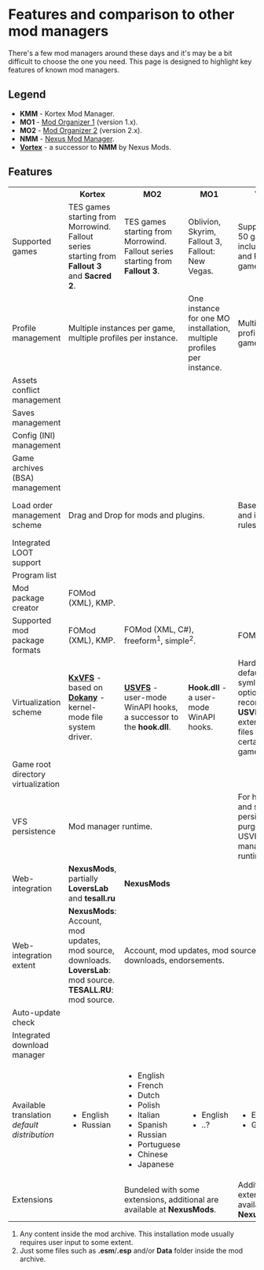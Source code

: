 # Features and comparison to other mod managers

There's a few mod managers around these days and it's may be a bit difficult to choose the one you need.
This page is designed to highlight key features of known mod managers.

## Legend

* **KMM** - Kortex Mod Manager.
* **MO1** - [Mod Organizer 1](https://www.nexusmods.com/skyrim/mods/1334) (version 1.x).
* **MO2** - [Mod Organizer 2](https://www.nexusmods.com/skyrimspecialedition/mods/6194) (version 2.x).
* **NMM** - [Nexus Mod Manager](https://www.nexusmods.com/site/mods/4).
* [**Vortex**](https://www.nexusmods.com/about/vortex) - a successor to **NMM** by Nexus Mods.

## Features

<table>
    <tbody>
        <tr align="center">
            <th />
            <th>Kortex</th>
            <th>MO2</th>
            <th>MO1</th>
            <th>Vortex</th>
            <th>NMM</th>
        </tr>
        <tr>
            <td class="feature-name">Supported games</td>
            <td id="KMM">
                TES games starting from Morrowind.
                <br>
                Fallout series starting from <b>Fallout 3</b> and <b>Sacred 2</b>.
            </td>
            <td id="MO2">
                TES games starting from Morrowind.
                <br>
                Fallout series starting from <b>Fallout 3</b>.
            </td>
            <td id="MO1">
                Oblivion, Skyrim, Fallout 3, Fallout: New Vegas.
            </td>
            <td id="Vortex">
                Supports over 50 games including TES and Fallout games.
            </td>
            <td id="NMM">
                Supports many games including TES and Fallout games.
            </td>
        </tr>
        <tr>
            <td class="feature-name">Profile management</td>
            <td id="KMM.MO2" colspan="2">
                Multiple instances per game, multiple profiles per instance.
            </td>
            <td id="MO1">
                One instance for one MO installation, multiple profiles per instance.
            </td>
            <td id="Vortex">
                Multiple profiles per game
            </td>
            <td id="NMM">
                Multiple profiles per game.
            </td>
        </tr>
        <tr>
            <td class="feature-name">Assets conflict management</td>
            <td id="KMM">
                <div class="cmp-no" />
            </td>
            <td id="MO1">
                <div class="cmp-yes" />
            </td>
            <td id="MO2">
                <div class="cmp-yes" />
            </td>
            <td id="Vortex">
                <div class="cmp-yes" />
            </td>
            <td id="NMM">
                <div class="cmp-no" />
            </td>
        </tr>
        <tr>
            <td class="feature-name">Saves management</td>
            <td id="KMM">
                <div class="cmp-yes" />
            </td>
            <td id="MO1">
                <div class="cmp-yes" />
            </td>
            <td id="MO2">
                <div class="cmp-yes" />
            </td>
            <td id="Vortex">
                <div class="cmp-yes" />
            </td>
            <td id="NMM">
                <div class="cmp-no" />
            </td>
        </tr>
        <tr>
            <td class="feature-name">Config (INI) management</td>
            <td id="KMM">
                <div class="cmp-yes" />
            </td>
            <td id="MO1">
                <div class="cmp-yes" />
            </td>
            <td id="MO2">
                <div class="cmp-yes" />
            </td>
            <td id="Vortex">
                <div class="cmp-no" />
            </td>
            <td id="NMM">
                <div class="cmp-no" />
            </td>
        </tr>
        <tr>
            <td class="feature-name">Game archives (BSA) management</td>
            <td id="KMM">
                <div class="cmp-no" />
            </td>
            <td id="MO2">
                <div class="cmp-no" />
            </td>
            <td id="MO1">
                <div class="cmp-yes" />
            </td>
            <td id="Vortex">
                <div class="cmp-no" />
            </td>
            <td id="NMM">
                <div class="cmp-no" />
            </td>
        </tr>
        <tr>
            <td class="feature-name">Load order management scheme</td>
            <td id="KMM.MO2.MO1" colspan="3">
                Drag and Drop for mods and plugins.
            </td>
            <td id="Vortex">
                Based on LOOT and its own rules system.
            </td>
            <td id="NMM">
                Drag and Drop for plugins.
                Mods ..?
            </td>
        </tr>
        <tr>
            <td class="feature-name">Integrated LOOT support</td>
            <td id="KMM">
                <div class="cmp-yes" />
            </td>
            <td id="MO2">
                <div class="cmp-yes" />
            </td>
            <td id="MO1">
                <div class="cmp-yes" />
            </td>
            <td id="Vortex">
                <div class="cmp-yes" />
            </td>
            <td id="NMM">
                <div class="cmp-no" />
            </td>
        </tr>
        <tr>
            <td class="feature-name">Program list</td>
            <td id="KMM">
                <div class="cmp-yes" />
            </td>
            <td id="MO2">
                <div class="cmp-yes" />
            </td>
            <td id="MO1">
                <div class="cmp-yes" />
            </td>
            <td id="Vortex">
                <div class="cmp-yes" />
            </td>
            <td id="NMM">
                <div class="cmp-no" />
            </td>
        </tr>
        <tr>
            <td class="feature-name">Mod package creator</td>
            <td id="KMM">
                FOMod (XML), KMP.
            </td>
            <td id="MO2">
                <div class="cmp-no" />
            </td>
            <td id="MO1">
                <div class="cmp-no" />
            </td>
            <td id="Vortex">
                <div class="cmp-no" />
            </td>
            <td id="NMM">
                <div class="cmp-no" />
            </td>
        </tr>
        <tr>
            <td class="feature-name">Supported mod package formats</td>
            <td id="KMM">FOMod (XML), KMP.</td>
            <td id="MO2.MO1" colspan="2">
                FOMod (XML, C#), freeform<sup>1</sup>, simple<sup>2</sup>.
            </td>
            <td id="Vortex.NMM" colspan="2">FOMod (XML, C#), simple.</td>
        </tr>
        <tr>
            <td class="feature-name">Virtualization scheme</td>
            <td id="KMM">
                <b><a href="https://github.com/KerberX/KxVirtualFileSystem">KxVFS</a></b> - based on <b><a href="https://github.com/dokan-dev/dokany">Dokany</a></b> - kernel-mode file system driver.
            </td>
            <td id="MO2">
                <b><a href="https://github.com/ModOrganizer2/usvfs">USVFS</a></b> - user-mode WinAPI hooks, a successor to the <b>hook.dll</b>.
            </td>
            <td id="MO1">
                <b>Hook.dll</b> - a user-mode WinAPI hooks.
            </td>
            <td id="Vortex">
                Hardlinks by default, symlinks as option (not recommended), <b>USVFS</b> as an extension and files move on certain specific games.
            </td>
            <td id="NMM">
                Symlinks
            </td>
        </tr>
        <tr>
            <td class="feature-name">Game root directory virtualization</td>
            <td id="KMM">
                <div class="cmp-yes" />
            </td>
            <td id="MO2">
                <div class="cmp-no" />
            </td>
            <td id="MO1">
                <div class="cmp-no" />
            </td>
            <td id="Vortex">
                <div class="cmp-yes" />
            </td>
            <td id="NMM">
                <div class="cmp-no" />
            </td>
        </tr>
        <tr>
            <td class="feature-name">VFS persistence</td>
            <td id="KMM.MO2.MO1" colspan="3">
                Mod manager runtime.
            </td>
            <td id="Vortex">
                For hardlinks and symlinks it persists until purged.
                For USVFS - mod manager runtime.
            </td>
            <td id="NMM">
                Symlinks - persists until purged.
            </td>
        </tr>
        <tr>
            <td class="feature-name">Web-integration</td>
            <td id="KMM"><b>NexusMods</b>, partially <b>LoversLab</b> and <b>tesall.ru</b></td>
            <td id="MO2.MO1.Vortex.NMM" colspan="4">
                <b>NexusMods</b>
            </td>
        </tr>
        <tr>
            <td class="feature-name">Web-integration extent</td>
            <td id="KMM">
                <b>NexusMods</b>: Account, mod updates, mod source, downloads.
                <br>
                <b>LoversLab</b>: mod source.
                <b>TESALL.RU</b>: mod source.
            </td>
            <td id="MO2.MO1.Vortex.NMM" colspan="4">
                Account, mod updates, mod source, metadata query, downloads, endorsements.
            </td>
        </tr>
        <tr>
            <td class="feature-name">
                Auto-update check
            </td>
            <td id="KMM">
                <div class="cmp-no" />
            </td>
            <td id="MO2">
                <div class="cmp-yes" />
            </td>
            <td id="MO1">
                <div class="cmp-no" />
            </td>
            <td id="Vortex">
                <div class="cmp-yes" />
            </td>
            <td id="NMM">
                <div class="cmp-yes" />
            </td>
        </tr>
        <tr>
            <td class="feature-name" align="left">Integrated download manager</td>
            <td id="KMM">
                <div class="cmp-yes" />
            </td>
            <td id="MO1">
                <div class="cmp-yes" />
            </td>
            <td id="MO2">
                <div class="cmp-yes" />
            </td>
            <td id="Vortex">
                <div class="cmp-yes" />
            </td>
            <td id="NMM">
                <div class="cmp-yes" />
            </td>
        </tr>
        <tr class="tooltip">
            <td class="feature-name">
                Available translation
                <br>
                <i>default distribution</i>
            </td>
            <td id="KMM">
                <ul>
                    <li>English</li>
                    <li>Russian</li>
                </ul>
            </td>
            <td id="MO2">
                <ul>
                    <li>English</li>
                    <li>French</li>
                    <li>Dutch</li>
                    <li>Polish</li>
                    <li>Italian</li>
                    <li>Spanish</li>
                    <li>Russian</li>
                    <li>Portuguese</li>
                    <li>Chinese</li>
                    <li>Japanese</li>
                </ul>
            </td>
            <td id="MO1">
                <ul>
                    <li>English</li>
                    <li>..?</li>
                </ul>
            </td>
            <td id="Vortex">
                <ul>
                    <li>English</li>
                    <li>German</li>
                </ul>
            </td>
            <td id="NMM">
                <ul>
                    <li>English</li>
                </ul>
            </td>
        </tr>
        <tr>
            <td class="feature-name">Extensions</td>
            <td id="KMM">
                <div class="cmp-no" />
            </td>
            <td id="MO2.MO1" colspan="2">
                Bundeled with some extensions, additional are available at <b>NexusMods</b>.
            </td>
            <td id="Vortex">
                Additional extensions are available at <b>NexusMods</b>.
            </td>
            <td id="NMM">
                <div class="cmp-no" />
            </td>
        </tr>
    </tbody>
</table>

1. Any content inside the mod archive. This installation mode usually requires user input to some extent.
2. Just some files such as **.esm**/**.esp** and/or **Data** folder inside the mod archive.
